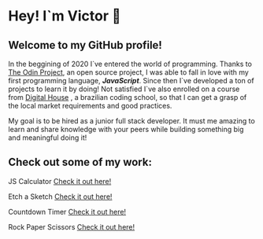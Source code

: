 <h1>Hey! I`m Victor 👋</h1>

  <h2>Welcome to my GitHub profile!</h2>


  <p>In the beggining of 2020 I`ve entered the world of programming. Thanks to <a target="_blank" href="theodinproject.com/home">The Odin Project</a>, an
  open source project, I was able to fall in love with my first programming language, <strong><i>JavaScript</i></strong>. Since then I`ve developed
  a ton of projects to learn it by doing! Not satisfied I`ve also enrolled on a course from <a target="_blank" href="https://www.digitalhouse.com/">Digital House</a>
  , a brazilian coding school, so that I can get a grasp of the local market requirements and good practices.
  </p>

  <p>My goal is to be hired as a junior full stack developer. It must me amazing to learn and share knowledge with
  your peers while building something big and meaningful doing it!
  </p>

  <h2>Check out some of my work:</h2>

<div class="projects-container">
  <div class='projects'>
    <p>JS Calculator <a target="_blank" href="https://github.com/vhforbes/theCalculator">Check it out here!</a></p>
    
  </div>

  <div class="projects">
    <p>Etch a Sketch <a target="_blank" href="https://github.com/vhforbes/etchASketch">Check it out here!</a></p>
    
  
  </div>

  <div class="projects">
    <p>Countdown Timer <a target="_blank" href="https://github.com/vhforbes/countdownTimer">Check it out here!</a></p>
    
   
  </div>

  <div class="projects">
    <p>Rock Paper Scissors <a target="__blank" href="https://github.com/vhforbes/rockPaperScissors">Check it out here!</a></p>
    
  </div>
</div>
